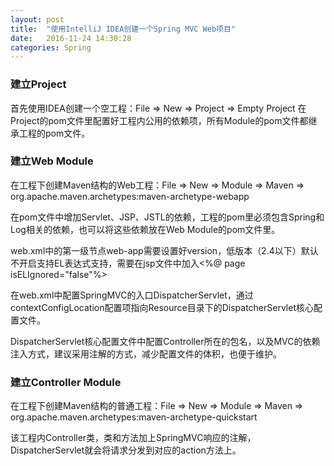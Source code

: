 ```yaml
---
layout: post
title:  "使用IntelliJ IDEA创建一个Spring MVC Web项目"
date:   2016-11-24 14:30:28
categories: Spring
---
```

### 建立Project
首先使用IDEA创建一个空工程：File => New => Project => Empty Project
在Project的pom文件里配置好工程内公用的依赖项，所有Module的pom文件都继承工程的pom文件。

### 建立Web Module
在工程下创建Maven结构的Web工程：File => New => Module => Maven => org.apache.maven.archetypes:maven-archetype-webapp

在pom文件中增加Servlet、JSP、JSTL的依赖，工程的pom里必须包含Spring和Log相关的依赖，也可以将这些依赖放在Web Module的pom文件里。

web.xml中的第一级节点web-app需要设置好version，低版本（2.4以下）默认不开启支持EL表达式支持，需要在jsp文件中加入<%@ page isELIgnored="false"%>

在web.xml中配置SpringMVC的入口DispatcherServlet，通过contextConfigLocation配置项指向Resource目录下的DispatcherServlet核心配置文件。

DispatcherServlet核心配置文件中配置Controller所在的包名，以及MVC的依赖注入方式，建议采用注解的方式，减少配置文件的体积，也便于维护。

### 建立Controller Module
在工程下创建Maven结构的普通工程：File => New => Module => Maven => org.apache.maven.archetypes:maven-archetype-quickstart

该工程内Controller类，类和方法加上SpringMVC响应的注解，DispatcherServlet就会将请求分发到对应的action方法上。


